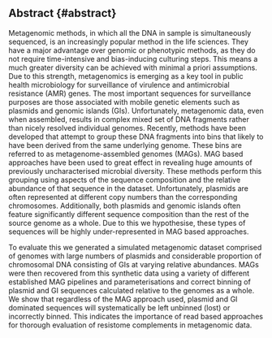 ## Abstract {#abstract}

Metagenomic methods, in which all the DNA in sample is simultaneously sequenced, is an increasingly popular method in the life sciences. 
They have a major advantage over genomic or phenotypic methods, as they do not require time-intensive and bias-inducing culturing steps. 
This means a much greater diversity can be achieved with minimal a priori assumptions. 
Due to this strength, metagenomics is emerging as a key tool in public health microbiology for surveillance of virulence and antimicrobial resistance (AMR) genes. 
The most important sequences for surveillance purposes are those associated with mobile genetic elements such as plasmids and genomic islands (GIs). 
Unfortunately, metagenomic data, even when assembled, results in complex mixed set of DNA fragments rather than nicely resolved individual genomes. 
Recently, methods have been developed that attempt to group these DNA fragments into bins that likely to have been derived from the same underlying genome. 
These bins are referred to as metagenome-assembled genomes (MAGs). 
MAG based approaches have been used to great effect in revealing huge amounts of previously uncharacterised microbial diversity.
These methods perform this grouping using aspects of the sequence composition and the relative abundance of that sequence in the dataset. 
Unfortunately, plasmids are often represented at different copy numbers than the corresponding chromosomes. 
Additionally, both plasmids and genomic islands often feature significantly different sequence composition than the rest of the source genome as a whole. 
Due to this we hypothesise, these types of sequences will be highly under-represented in MAG based approaches.

To evaluate this we generated a simulated metagenomic dataset comprised of genomes with large numbers of plasmids and considerable proportion of chromosomal DNA consisting of GIs at varying relative abundances. 
MAGs were then recovered from this synthetic data using a variety of different established MAG pipelines and parameterisations and correct binning of plasmid and GI sequences calculated relative to the genomes as a whole. 
We show that regardless of the MAG approach used, plasmid and GI dominated sequences will systematically be left unbinned (lost) or incorrectly binned. 
This indicates the importance of read based approaches for thorough evaluation of resistome complements in metagenomic data.
